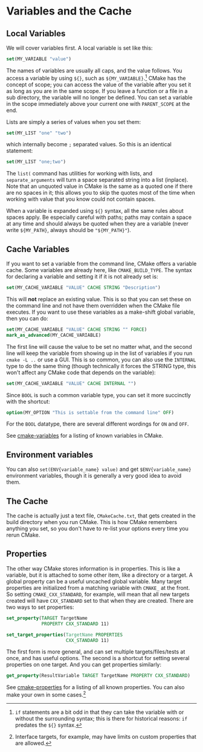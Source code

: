 # Variables and the Cache

## Local Variables

We will cover variables first. A local variable is set like this:

```CMake
set(MY_VARIABLE "value")
```

The names of variables are usually all caps, and the value follows. You access a variable by using `${}`, such as `${MY_VARIABLE}`.[^1] CMake has the concept of scope; you can access the value of the variable after you set it as long as you are in the same scope. If you leave a function or a file in a sub directory, the variable will no longer be defined. You can set a variable in the scope immediately above your current one with `PARENT_SCOPE` at the end.

Lists are simply a series of values when you set them:

```cmake
set(MY_LIST "one" "two")
```

which internally become `;` separated values. So this is an identical statement:

```cmake
set(MY_LIST "one;two")
```

The `list(` command has utilities for working with lists, and `separate_arguments` will turn a space separated string into a list (inplace). Note that an unquoted value in CMake is the same as a quoted one if there are no spaces in it; this allows you to skip the quotes most of the time when working with value that you know could not contain spaces.

When a variable is expanded using `${}` syntax, all the same rules about spaces apply. Be especially careful with paths; paths may contain a space at any time and should always be quoted when they are a variable (never write `${MY_PATH}`, always should
be `"${MY_PATH}"`).

## Cache Variables

If you want to set a variable from the command line, CMake offers a variable cache. Some variables are already here, like `CMAKE_BUILD_TYPE`. The syntax for declaring a variable and setting it if it is not already set is:

```cmake
set(MY_CACHE_VARIABLE "VALUE" CACHE STRING "Description")
```

This will **not** replace an existing value. This is so that you can set these on the command line and not have them overridden when the CMake file executes. If you want to use these variables as a make-shift global variable, then you can do:

```cmake
set(MY_CACHE_VARIABLE "VALUE" CACHE STRING "" FORCE)
mark_as_advanced(MY_CACHE_VARIABLE)
```

The first line will cause the value to be set no matter what, and the second line will keep the variable from showing up in the list of variables if you run `cmake -L ..` or use a GUI. This is so common, you can also use the `INTERNAL` type to do the same thing (though technically it forces the STRING type, this won't affect any CMake code that depends on the variable):

```cmake
set(MY_CACHE_VARIABLE "VALUE" CACHE INTERNAL "")
```

Since `BOOL` is such a common variable type, you can set it more succinctly with the shortcut:

```cmake
option(MY_OPTION "This is settable from the command line" OFF)
```

For the `BOOL` datatype, there are several different wordings for `ON` and `OFF`.

See [cmake-variables] for a listing of known variables in CMake.

## Environment variables

You can also `set(ENV{variable_name} value)` and get `$ENV{variable_name}` environment variables, though it is generally a very good idea to avoid them.

## The Cache

The cache is actually just a text file, `CMakeCache.txt`, that gets created in the build directory when you run CMake. This is how CMake remembers anything you set, so you don't have to re-list your options every time you rerun CMake.

## Properties

The other way CMake stores information is in properties. This is like a variable, but it is attached to some other item, like a directory or a target. A global property can be a useful uncached global variable. Many target properties are initialized from a matching variable with `CMAKE_` at the front. So setting `CMAKE_CXX_STANDARD`, for example, will mean that all new targets created will have `CXX_STANDARD` set to that when they are created. There are two
ways to set properties:

```cmake
set_property(TARGET TargetName
             PROPERTY CXX_STANDARD 11)

set_target_properties(TargetName PROPERTIES
                      CXX_STANDARD 11)
```

The first form is more general, and can set multiple targets/files/tests at once, and has useful options. The second is a shortcut for setting several properties on one target. And you can get properties similarly:

```cmake
get_property(ResultVariable TARGET TargetName PROPERTY CXX_STANDARD)
```

See [cmake-properties] for a listing of all known properties. You can also make your own in some cases.[^2]

[cmake-properties]: https://cmake.org/cmake/help/latest/manual/cmake-properties.7.html
[cmake-variables]: https://cmake.org/cmake/help/latest/manual/cmake-variables.7.html

[^1]: `if` statements are a bit odd in that they can take the variable with or without the surrounding syntax; this is there for historical reasons: `if` predates the `${}` syntax.
[^2]: Interface targets, for example, may have limits on custom properties that are allowed.
